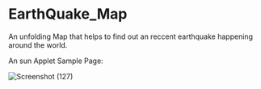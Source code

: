 # EarthQuake_Map

An unfolding Map that helps to find out an reccent earthquake happening around the world.

An sun Applet Sample Page:

![Screenshot (127)](https://github.com/Rohith2050/EarthQuake_Map/assets/87187293/27080ef5-90fb-4b68-908a-90765d2407e4)

